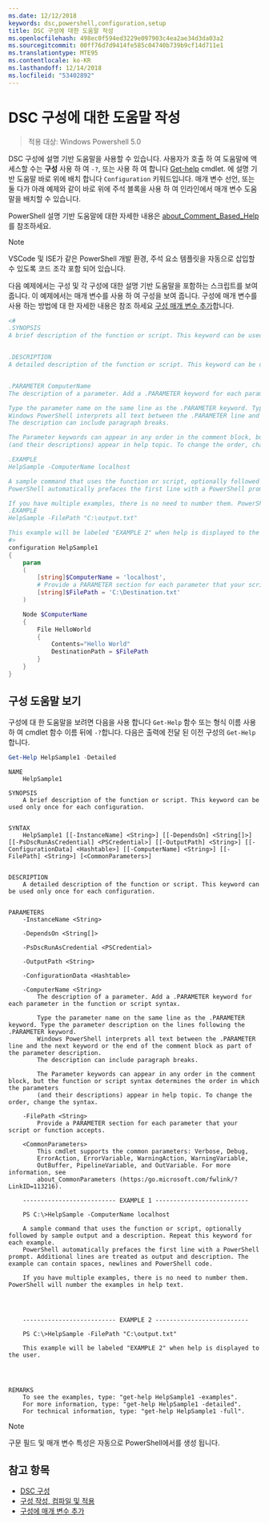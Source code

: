 ```yaml
---
ms.date: 12/12/2018
keywords: dsc,powershell,configuration,setup
title: DSC 구성에 대한 도움말 작성
ms.openlocfilehash: 498ec0f594ed3229e097903c4ea2ae34d3da03a2
ms.sourcegitcommit: 00ff76d7d9414fe585c04740b739b9cf14d711e1
ms.translationtype: MTE95
ms.contentlocale: ko-KR
ms.lasthandoff: 12/14/2018
ms.locfileid: "53402892"
---
```

# <a name="writing-help-for-dsc-configurations"></a>DSC 구성에 대한 도움말 작성

>적용 대상: Windows Powershell 5.0

DSC 구성에 설명 기반 도움말을 사용할 수 있습니다. 사용자가 호출 하 여 도움말에 액세스할 수는 **구성** 사용 하 여 `-?`, 또는 사용 하 여 합니다 [Get-help](/powershell/module/Microsoft.PowerShell.Core/Get-Help) cmdlet. 에 설명 기반 도움말 바로 위에 배치 합니다 `Configuration` 키워드입니다.
매개 변수 선언, 또는 둘 다가 아래 예제와 같이 바로 위에 주석 블록을 사용 하 여 인라인에서 매개 변수 도움말을 배치할 수 있습니다.

PowerShell 설명 기반 도움말에 대한 자세한 내용은 [about_Comment_Based_Help](/powershell/module/microsoft.powershell.core/about/about_comment_based_help)를 참조하세요.

> [!NOTE]
> VSCode 및 ISE가 같은 PowerShell 개발 환경, 주석 요소 템플릿을 자동으로 삽입할 수 있도록 코드 조각 포함 되어 있습니다.

다음 예제에서는 구성 및 각 구성에 대한 설명 기반 도움말을 포함하는 스크립트를 보여줍니다. 이 예제에서는 매개 변수를 사용 하 여 구성을 보여 줍니다. 구성에 매개 변수를 사용 하는 방법에 대 한 자세한 내용은 참조 하세요 [구성 매개 변수 추가](add-parameters-to-a-configuration.md)합니다.

```powershell
<#
.SYNOPSIS
A brief description of the function or script. This keyword can be used only once for each configuration.


.DESCRIPTION
A detailed description of the function or script. This keyword can be used only once for each configuration.


.PARAMETER ComputerName
The description of a parameter. Add a .PARAMETER keyword for each parameter in the function or script syntax.

Type the parameter name on the same line as the .PARAMETER keyword. Type the parameter description on the lines following the .PARAMETER keyword.
Windows PowerShell interprets all text between the .PARAMETER line and the next keyword or the end of the comment block as part of the parameter description.
The description can include paragraph breaks.

The Parameter keywords can appear in any order in the comment block, but the function or script syntax determines the order in which the parameters
(and their descriptions) appear in help topic. To change the order, change the syntax.

.EXAMPLE
HelpSample -ComputerName localhost

A sample command that uses the function or script, optionally followed by sample output and a description. Repeat this keyword for each example.
PowerShell automatically prefaces the first line with a PowerShell prompt. Additional lines are treated as output and description. The example can contain spaces, newlines and PowerShell code.

If you have multiple examples, there is no need to number them. PowerShell will number the examples in help text.
.EXAMPLE
HelpSample -FilePath "C:\output.txt"

This example will be labeled "EXAMPLE 2" when help is displayed to the user.
#>
configuration HelpSample1
{
    param
    (
        [string]$ComputerName = 'localhost',
        # Provide a PARAMETER section for each parameter that your script or function accepts.
        [string]$FilePath = 'C:\Destination.txt'
    )

    Node $ComputerName
    {
        File HelloWorld
        {
            Contents="Hello World"
            DestinationPath = $FilePath
        }
    }
}
```

## <a name="viewing-configuration-help"></a>구성 도움말 보기

구성에 대 한 도움말을 보려면 다음을 사용 합니다 `Get-Help` 함수 또는 형식 이름 사용 하 여 cmdlet 함수 이름 뒤에 `-?`합니다. 다음은 출력에 전달 된 이전 구성의 `Get-Help`합니다.

```powershell
Get-Help HelpSample1 -Detailed
```

```output
NAME
    HelpSample1

SYNOPSIS
    A brief description of the function or script. This keyword can be used only once for each configuration.


SYNTAX
    HelpSample1 [[-InstanceName] <String>] [[-DependsOn] <String[]>] [[-PsDscRunAsCredential] <PSCredential>] [[-OutputPath] <String>] [[-ConfigurationData] <Hashtable>] [[-ComputerName] <String>] [[-FilePath] <String>] [<CommonParameters>]


DESCRIPTION
    A detailed description of the function or script. This keyword can be used only once for each configuration.


PARAMETERS
    -InstanceName <String>

    -DependsOn <String[]>

    -PsDscRunAsCredential <PSCredential>

    -OutputPath <String>

    -ConfigurationData <Hashtable>

    -ComputerName <String>
        The description of a parameter. Add a .PARAMETER keyword for each parameter in the function or script syntax.

        Type the parameter name on the same line as the .PARAMETER keyword. Type the parameter description on the lines following the .PARAMETER keyword.
        Windows PowerShell interprets all text between the .PARAMETER line and the next keyword or the end of the comment block as part of the parameter description.
        The description can include paragraph breaks.

        The Parameter keywords can appear in any order in the comment block, but the function or script syntax determines the order in which the parameters
        (and their descriptions) appear in help topic. To change the order, change the syntax.

    -FilePath <String>
        Provide a PARAMETER section for each parameter that your script or function accepts.

    <CommonParameters>
        This cmdlet supports the common parameters: Verbose, Debug,
        ErrorAction, ErrorVariable, WarningAction, WarningVariable,
        OutBuffer, PipelineVariable, and OutVariable. For more information, see
        about_CommonParameters (https:/go.microsoft.com/fwlink/?LinkID=113216).

    -------------------------- EXAMPLE 1 --------------------------

    PS C:\>HelpSample -ComputerName localhost

    A sample command that uses the function or script, optionally followed by sample output and a description. Repeat this keyword for each example.
    PowerShell automatically prefaces the first line with a PowerShell prompt. Additional lines are treated as output and description. The example can contain spaces, newlines and PowerShell code.

    If you have multiple examples, there is no need to number them. PowerShell will number the examples in help text.




    -------------------------- EXAMPLE 2 --------------------------

    PS C:\>HelpSample -FilePath "C:\output.txt"

    This example will be labeled "EXAMPLE 2" when help is displayed to the user.




REMARKS
    To see the examples, type: "get-help HelpSample1 -examples".
    For more information, type: "get-help HelpSample1 -detailed".
    For technical information, type: "get-help HelpSample1 -full".
```

> [!NOTE]
> 구문 필드 및 매개 변수 특성은 자동으로 PowerShell에서를 생성 됩니다.

## <a name="see-also"></a>참고 항목

- [DSC 구성](configurations.md)
- [구성 작성, 컴파일 및 적용](write-compile-apply-configuration.md)
- [구성에 매개 변수 추가](add-parameters-to-a-configuration.md)
